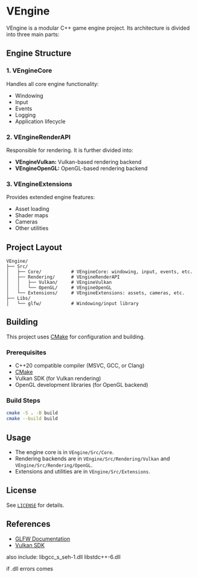 # VEngine

VEngine is a modular C++ game engine project. Its architecture is divided into three main parts:

## Engine Structure

### 1. VEngineCore
Handles all core engine functionality:
- Windowing
- Input
- Events
- Logging
- Application lifecycle

### 2. VEngineRenderAPI
Responsible for rendering. It is further divided into:
- **VEngineVulkan:** Vulkan-based rendering backend
- **VEngineOpenGL:** OpenGL-based rendering backend

### 3. VEngineExtensions
Provides extended engine features:
- Asset loading
- Shader maps
- Cameras
- Other utilities

## Project Layout

```
VEngine/
├── Src/
│   ├── Core/           # VEngineCore: windowing, input, events, etc.
│   ├── Rendering/      # VEngineRenderAPI
│   │   ├── Vulkan/     # VEngineVulkan
│   │   └── OpenGL/     # VEngineOpenGL
│   └── Extensions/     # VEngineExtensions: assets, cameras, etc.
├── Libs/
│   └── glfw/           # Windowing/input library
```

## Building

This project uses [CMake](https://cmake.org/) for configuration and building.

### Prerequisites

- C++20 compatible compiler (MSVC, GCC, or Clang)
- [CMake](https://cmake.org/download/)
- Vulkan SDK (for Vulkan rendering)
- OpenGL development libraries (for OpenGL backend)

### Build Steps

```sh
cmake -S . -B build
cmake --build build
```

## Usage

- The engine core is in `VEngine/Src/Core`.
- Rendering backends are in `VEngine/Src/Rendering/Vulkan` and `VEngine/Src/Rendering/OpenGL`.
- Extensions and utilities are in `VEngine/Src/Extensions`.

## License

See [`LICENSE`](LICENSE) for details.

## References

- [GLFW Documentation](https://www.glfw.org/docs/latest/)
- [Vulkan SDK](https://vulkan.lunarg.com/)

also include:
libgcc_s_seh-1.dll
libstdc++-6.dll

if .dll errors comes 